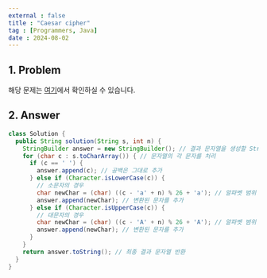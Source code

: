 ```yaml
---
external : false
title : "Caesar cipher"
tag : [Programmers, Java]
date : 2024-08-02
---
```


## 1. Problem

해당 문제는 [여기](https://school.programmers.co.kr/learn/courses/30/lessons/12926)에서 확인하실 수 있습니다.

## 2. Answer

```java
class Solution {
  public String solution(String s, int n) {
    StringBuilder answer = new StringBuilder(); // 결과 문자열을 생성할 StringBuilder 객체
    for (char c : s.toCharArray()) { // 문자열의 각 문자를 처리
      if (c == ' ') {
        answer.append(c); // 공백은 그대로 추가
      } else if (Character.isLowerCase(c)) {
        // 소문자의 경우
        char newChar = (char) ((c - 'a' + n) % 26 + 'a'); // 알파벳 범위 내에서 이동
        answer.append(newChar); // 변환된 문자를 추가
      } else if (Character.isUpperCase(c)) {
        // 대문자의 경우
        char newChar = (char) ((c - 'A' + n) % 26 + 'A'); // 알파벳 범위 내에서 이동
        answer.append(newChar); // 변환된 문자를 추가
      }
    }
    return answer.toString(); // 최종 결과 문자열 반환
  }
}
```
